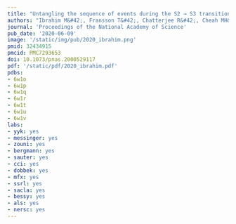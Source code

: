 ```yaml
---
title: "Untangling the sequence of events during the S2 → S3 transition in photosystem II and implications for the water oxidation mechanism"
authors: "Ibrahim M&#42;, Fransson T&#42;, Chatterjee R&#42;, Cheah MH&#42;, Hussein R, Lassalle L, Sutherlin KD, **Young ID**, Fuller FD, Gul S, Kim I-S, Simon PS, de Lichtenberg C, Chernev P, Bogacz I, Pham CC, Orville AM, Saichek N, Northern T, Batyuk A, Carbajo S, Alonso-Mori R, Tono K, Owada S, Bhowmick A, Bolotovsky R, Mendez D, Moriarty NW, Holton JM, Dobbek H, Brewster AS, Adams PD, Sauter NK, Bergmann U, Zouni A, Messinger J, Kern J, Yachandra VK, Yano J."
journal: 'Proceedings of the National Academy of Science'
pub_date: '2020-06-09'
image: '/static/img/pub/2020_ibrahim.png'
pmid: 32434915
pmcid: PMC7293653
doi: 10.1073/pnas.2000529117
pdf: '/static/pdf/2020_ibrahim.pdf'
pdbs:
- 6w1o
- 6w1p
- 6w1q
- 6w1r
- 6w1t
- 6w1u
- 6w1v
labs:
- yyk: yes
- messinger: yes
- zouni: yes
- bergmann: yes
- sauter: yes
- cci: yes
- dobbek: yes
- mfx: yes
- ssrl: yes
- sacla: yes
- bessy: yes
- als: yes
- nersc: yes
---
```

